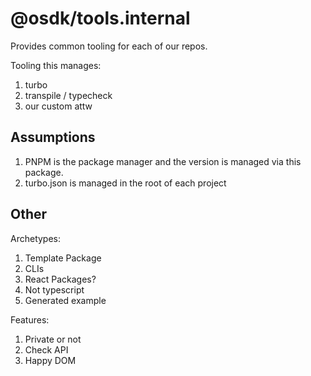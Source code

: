 # @osdk/tools.internal

Provides common tooling for each of our repos.

Tooling this manages:
1. turbo
2. transpile / typecheck
3. our custom attw

## Assumptions

1. PNPM is the package manager and the version is managed via this package.
2. turbo.json is managed in the root of each project

## Other

Archetypes:
1. Template Package
2. CLIs
3. React Packages?
4. Not typescript
5. Generated example

Features:
1. Private or not
2. Check API
3. Happy DOM